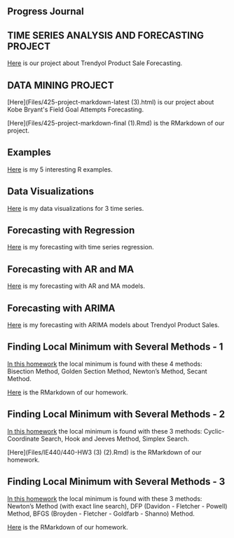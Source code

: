 ## Progress Journal

## TIME SERIES ANALYSIS AND FORECASTING PROJECT

[Here](Files/FinalProject/finalproject) is our project about Trendyol Product Sale Forecasting.

## DATA MINING PROJECT

[Here](Files/425-project-markdown-latest (3).html) is our project about Kobe Bryant's Field Goal Attempts Forecasting.

[Here](Files/425-project-markdown-final (1).Rmd) is the RMarkdown of our project.

## Examples

[Here](Files/IE360_Spring21_Homework0) is my 5 interesting R examples.

## Data Visualizations

[Here](Files/360hw1) is my data visualizations for 3 time series.

## Forecasting with Regression

[Here](Files/IE360_hw2) is my forecasting with time series regression.

## Forecasting with AR and MA

[Here](Files/hw3_360) is my forecasting with AR and MA models.

## Forecasting with ARIMA

[Here](Files/homework4-5) is my forecasting with ARIMA models about Trendyol Product Sales.

## Finding Local Minimum with Several Methods - 1

[In this homework](Files/IE440/440hw--1-) the local minimum is found with these 4 methods: Bisection Method, Golden Section Method, Newton’s Method, Secant Method.

[Here](Files/IE440/440hw (1)) is the RMarkdown of our homework.

## Finding Local Minimum with Several Methods - 2

[In this homework](Files/IE440/440-HW3--3-.html) the local minimum is found with these 3 methods: Cyclic-Coordinate Search, Hook and Jeeves Method, Simplex Search.

[Here](Files/IE440/440-HW3 (3) (2).Rmd) is the RMarkdown of our homework.

## Finding Local Minimum with Several Methods - 3

[In this homework](Files/IE440/IE440-HW4--2-) the local minimum is found with these 3 methods: Newton’s Method (with exact line search), DFP (Davidon - Fletcher - Powell) Method, BFGS (Broyden - Fletcher - Goldfarb - Shanno) Method.

[Here](Files/IE440/IE440-HW4 (2)) is the RMarkdown of our homework.
